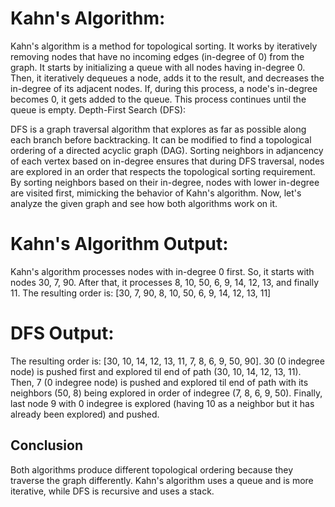 

# Kahn's Algorithm:

Kahn's algorithm is a method for topological sorting. It works by iteratively removing nodes that have no incoming edges (in-degree of 0) from the graph.
It starts by initializing a queue with all nodes having in-degree 0. Then, it iteratively dequeues a node, adds it to the result, and decreases the in-degree of its adjacent nodes.
If, during this process, a node's in-degree becomes 0, it gets added to the queue. This process continues until the queue is empty.
Depth-First Search (DFS):

DFS is a graph traversal algorithm that explores as far as possible along each branch before backtracking. It can be modified to find a topological ordering of a directed acyclic graph (DAG). Sorting neighbors in adjancency of each vertex based on in-degree ensures that during DFS traversal, nodes are explored in an order that respects the topological sorting requirement. By sorting neighbors based on their in-degree, nodes with lower in-degree are visited first, mimicking the behavior of Kahn's algorithm.
Now, let's analyze the given graph and see how both algorithms work on it.
                         
# Kahn's Algorithm Output:

Kahn's algorithm processes nodes with in-degree 0 first. So, it starts with nodes 30, 7, 90.
After that, it processes 8, 10, 50, 6, 9, 14, 12, 13, and finally 11.
The resulting order is: [30, 7, 90, 8, 10, 50, 6, 9, 14, 12, 13, 11]

# DFS Output:
The resulting order is:  [30, 10, 14, 12, 13, 11, 7, 8, 6, 9, 50, 90]. 30 (0 indegree node) is pushed first and explored til end of path (30, 10, 14, 12, 13, 11). Then, 7 (0 indegree node) is pushed and explored til end of path with its neighbors (50, 8) being explored in order of indegree (7, 8, 6, 9, 50). Finally, last node 9 with 0 indegree is explored (having 10 as a neighbor but it has already been explored) and pushed.

## Conclusion
Both algorithms produce different topological ordering because they traverse the graph differently. Kahn's algorithm uses a queue and is more iterative, while DFS is recursive and uses a stack.
